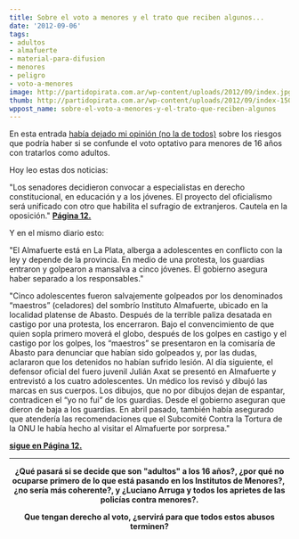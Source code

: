 ```yaml
---
title: Sobre el voto a menores y el trato que reciben algunos...
date: '2012-09-06'
tags:
- adultos
- almafuerte
- material-para-difusion
- menores
- peligro
- voto-a-menores
image: http://partidopirata.com.ar/wp-content/uploads/2012/09/index.jpg
thumb: http://partidopirata.com.ar/wp-content/uploads/2012/09/index-150x150.jpg
wppost_name: sobre-el-voto-a-menores-y-el-trato-que-reciben-algunos
---
```


En esta entrada <a href="http://partidopirata.com.ar/6294/sobre-el-voto-optativo-a-partir-de-los-16-anos">había dejado mi opinión (no la de todos)</a> sobre los riesgos que podría haber si se confunde el voto optativo para menores de 16 años con tratarlos como adultos.

Hoy leo estas dos noticias:

"Los senadores decidieron convocar a especialistas en derecho constitucional, en educación y a los jóvenes. El proyecto del oficialismo será unificado con otro que habilita el sufragio de extranjeros. Cautela en la oposición."
<strong><a href="http://www.pagina12.com.ar/diario/elpais/1-202759-2012-09-06.html" target="_blank">Página 12.</a></strong>

Y en el mismo diario esto:

"El Almafuerte está en La Plata, alberga a adolescentes en conflicto con la ley y depende de la provincia. En medio de una protesta, los guardias entraron y golpearon a mansalva a cinco jóvenes. El gobierno asegura haber separado a los responsables."

"Cinco adolescentes fueron salvajemente golpeados por los denominados “maestros” (celadores) del sombrío Instituto Almafuerte, ubicado en la localidad platense de Abasto. Después de la terrible paliza desatada en castigo por una protesta, los encerraron. Bajo el convencimiento de que quien sopla primero moverá el globo, después de los golpes en castigo y el castigo por los golpes, los “maestros” se presentaron en la comisaría de Abasto para denunciar que habían sido golpeados y, por las dudas, aclararon que los detenidos no habían sufrido lesión. Al día siguiente, el defensor oficial del fuero juvenil Julián Axat se presentó en Almafuerte y entrevistó a los cuatro adolescentes. Un médico los revisó y dibujó las marcas en sus cuerpos. Los dibujos, que no por dibujos dejan de espantar, contradicen el “yo no fui” de los guardias. Desde el gobierno aseguran que dieron de baja a los guardias. En abril pasado, también había asegurado que atendería las recomendaciones que el Subcomité Contra la Tortura de la ONU le había hecho al visitar el Almafuerte por sorpresa."

<strong><a href="http://www.pagina12.com.ar/diario/sociedad/3-202767-2012-09-06.html" target="_blank">sigue en Página 12.</a></strong>

<hr />
<p style="text-align: center;"><strong>¿Qué pasará si se decide que son "adultos" a los 16 años?, ¿por qué no ocuparse primero de lo que está pasando en los Institutos de Menores?,  ¿no sería más coherente?, y ¿Luciano Arruga y todos los aprietes de las policías contra menores?.</strong></p>
<p style="text-align: center;"><strong>Que tengan derecho al voto, ¿servirá para que todos estos abusos terminen?</strong></p>
&nbsp;

